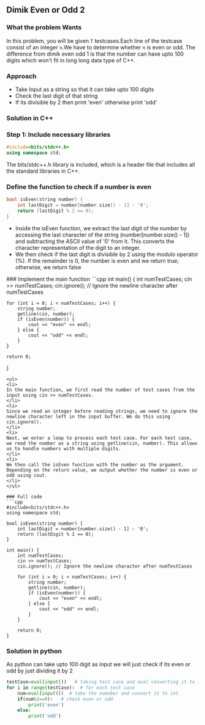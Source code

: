 ## Dimik Even or Odd 2

### What the problem Wants
In this problem, you will be given `T` testcases.Each line of the testcase consist of an integer `n`.We have to determine whether `n` is even or odd. The difference from dimik even odd 1 is that the number can have upto 100 digits which won't fit in long long data type of C++. 

### Approach 
- Take Input as a string so that it can take upto 100 digits 
- Check the last digit of that string 
- If its divisible by 2 then print 'even' otherwise print 'odd' 

### Solution in C++

### Step 1: Include necessary libraries

```cpp
#include<bits/stdc++.h>
using namespace std;
```

The bits/stdc++.h library is included, which is a header file that includes all the standard libraries in C++.

### Define the function to check if a number is even

```cpp
bool isEven(string number) {
    int lastDigit = number[number.size() - 1] - '0';
    return (lastDigit % 2 == 0);
}
```
<ul>
<li>Inside the isEven function, we extract the last digit of the number by accessing the last character of the string (number[number.size() - 1]) and subtracting the ASCII value of '0' from it. This converts the character representation of the digit to an integer.
</li>
<li>
We then check if the last digit is divisible by 2 using the modulo operator (%). If the remainder is 0, the number is even and we return true; otherwise, we return false
</li>
</ul>
### Implement the main function
```cpp
int main() {
    int numTestCases;
    cin >> numTestCases;
    cin.ignore(); // Ignore the newline character after numTestCases

    for (int i = 0; i < numTestCases; i++) {
        string number;
        getline(cin, number);
        if (isEven(number)) {
            cout << "even" << endl;
        } else {
            cout << "odd" << endl;
        }
    }

    return 0;
}
```
<ul>
<li>
In the main function, we first read the number of test cases from the input using cin >> numTestCases.
</li>
<li>
Since we read an integer before reading strings, we need to ignore the newline character left in the input buffer. We do this using cin.ignore().
</li>
<li>
Next, we enter a loop to process each test case. For each test case, we read the number as a string using getline(cin, number). This allows us to handle numbers with multiple digits.
</li>
<li>
We then call the isEven function with the number as the argument. Depending on the return value, we output whether the number is even or odd using cout.
</li>
</ul>

### Full code 
```cpp
#include<bits/stdc++.h>
using namespace std;

bool isEven(string number) {
    int lastDigit = number[number.size() - 1] - '0';
    return (lastDigit % 2 == 0);
}

int main() {
    int numTestCases;
    cin >> numTestCases;
    cin.ignore(); // Ignore the newline character after numTestCases

    for (int i = 0; i < numTestCases; i++) {
        string number;
        getline(cin, number);
        if (isEven(number)) {
            cout << "even" << endl;
        } else {
            cout << "odd" << endl;
        }
    }

    return 0;
}
```

### Solution in python 

As python can take upto 100 digit as input we will just check if its even or odd by just dividing it by 2

```py
testCase=eval(input())   # taking test case and eval converting it to int
for i in range(testCase):  # for each test case
    num=eval(input())  # take the numnber and convert it to int
    if(num%2==0):   # check even or odd
        print('even')
    else:
        print('odd')
```